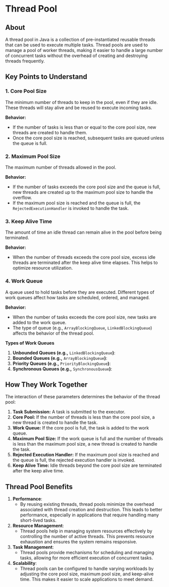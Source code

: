 # Thread Pool

## About&#x20;

A thread pool in Java is a collection of pre-instantiated reusable threads that can be used to execute multiple tasks. Thread pools are used to manage a pool of worker threads, making it easier to handle a large number of concurrent tasks without the overhead of creating and destroying threads frequently.

## **Key Points to Understand**

### **1. Core Pool Size**

The minimum number of threads to keep in the pool, even if they are idle. These threads will stay alive and be reused to execute incoming tasks.

**Behavior:**

* If the number of tasks is less than or equal to the core pool size, new threads are created to handle them.
* Once the core pool size is reached, subsequent tasks are queued unless the queue is full.

### **2. Maximum Pool Size**

The maximum number of threads allowed in the pool.

**Behavior:**

* If the number of tasks exceeds the core pool size and the queue is full, new threads are created up to the maximum pool size to handle the overflow.
* If the maximum pool size is reached and the queue is full, the `RejectedExecutionHandler` is invoked to handle the task.

### **3. Keep Alive Time**

The amount of time an idle thread can remain alive in the pool before being terminated.

**Behavior:**

* When the number of threads exceeds the core pool size, excess idle threads are terminated after the keep alive time elapses. This helps to optimize resource utilization.

### **4. Work Queue**

A queue used to hold tasks before they are executed. Different types of work queues affect how tasks are scheduled, ordered, and managed.

**Behavior:**

* When the number of tasks exceeds the core pool size, new tasks are added to the work queue.
* The type of queue (e.g., `ArrayBlockingQueue`, `LinkedBlockingQueue`) affects the behavior of the thread pool.

**Types of Work Queues**

1. **Unbounded Queues (e.g.,** `LinkedBlockingQueue`**)**:
2. **Bounded Queues (e.g.,** `ArrayBlockingQueue`**)**:
3. **Priority Queues (e.g.,** `PriorityBlockingQueue`**)**:
4. **Synchronous Queues (e.g.,** `SynchronousQueue`**)**:

## How They Work Together

The interaction of these parameters determines the behavior of the thread pool:

1. **Task Submission:** A task is submitted to the executor.
2. **Core Pool:** If the number of threads is less than the core pool size, a new thread is created to handle the task.
3. **Work Queue:** If the core pool is full, the task is added to the work queue.
4. **Maximum Pool Size:** If the work queue is full and the number of threads is less than the maximum pool size, a new thread is created to handle the task.
5. **Rejected Execution Handler:** If the maximum pool size is reached and the queue is full, the rejected execution handler is invoked.
6. **Keep Alive Time:** Idle threads beyond the core pool size are terminated after the keep alive time.

## **Thread Pool Benefits**

1. **Performance**:
   * By reusing existing threads, thread pools minimize the overhead associated with thread creation and destruction. This leads to better performance, especially in applications that require handling many short-lived tasks.
2. **Resource Management**:
   * Thread pools help in managing system resources effectively by controlling the number of active threads. This prevents resource exhaustion and ensures the system remains responsive.
3. **Task Management**:
   * Thread pools provide mechanisms for scheduling and managing tasks, allowing for more efficient execution of concurrent tasks.
4. **Scalability**:
   * Thread pools can be configured to handle varying workloads by adjusting the core pool size, maximum pool size, and keep-alive time. This makes it easier to scale applications to meet demand.
